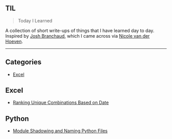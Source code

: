 ## TIL

> Today I Learned

A collection of short write-ups of things that I have learned day to day. Inspired by [Josh Branchaud](https://github.com/jbranchaud/til?tab=readme-ov-file), which I came across via [Nicole van der Hoeven](https://www.youtube.com/watch?v=IE94ZZo6IVw).

---

## Categories

- [Excel](#excel)

## Excel
- [Ranking Unique Combinations Based on Date](excel/ranking-unique-combinations-based-on-date.md)

## Python
- [Module Shadowing and Naming Python Files](python/Module%20Shadowing%20and%20Naming%20Python%20Files.md)
